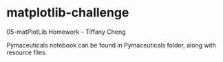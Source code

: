 # matplotlib-challenge
05-matPlotLib Homework - Tiffany Cheng

Pymaceuticals notebook can be found in Pymaceuticals folder, along with resource files.
